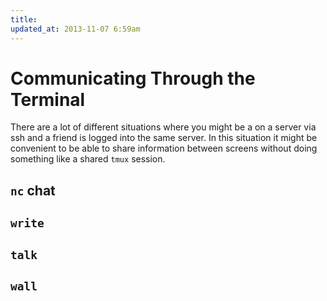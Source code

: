 ```yaml
---
title:
updated_at: 2013-11-07 6:59am
---
```


# Communicating Through the Terminal

There are a lot of different situations where you might be a on a server via
ssh and a friend is logged into the same server. In this situation it might be
convenient to be able to share information between screens without doing
something like a shared `tmux` session.

## `nc` chat

## `write`

## `talk`

## `wall`
